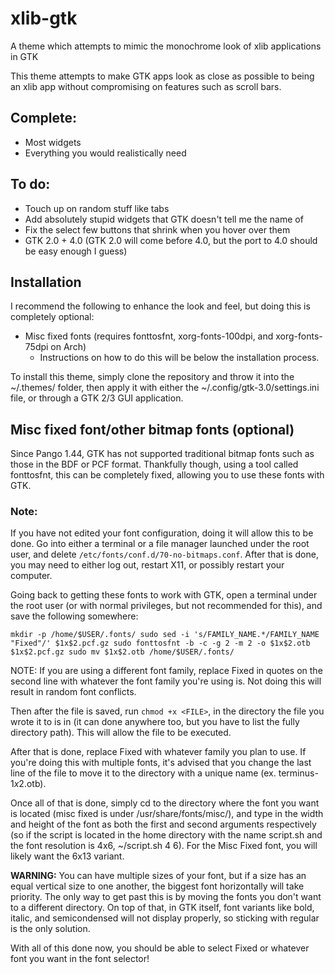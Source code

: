 # xlib-gtk
A theme which attempts to mimic the monochrome look of xlib applications in GTK

This theme attempts to make GTK apps look as close as possible to being an xlib app without compromising on features such as scroll bars.

## Complete:
* Most widgets
* Everything you would realistically need

## To do:
* Touch up on random stuff like tabs
* Add absolutely stupid widgets that GTK doesn't tell me the name of
* Fix the select few buttons that shrink when you hover over them
* GTK 2.0 + 4.0 (GTK 2.0 will come before 4.0, but the port to 4.0 should be easy enough I guess)

## Installation
I recommend the following to enhance the look and feel, but doing this is completely optional:
* Misc fixed fonts (requires fonttosfnt, xorg-fonts-100dpi, and xorg-fonts-75dpi on Arch)
  * Instructions on how to do this will be below the installation process.

To install this theme, simply clone the repository and throw it into the ~/.themes/ folder, then apply it with either the ~/.config/gtk-3.0/settings.ini file, or through a GTK 2/3 GUI application.

## Misc fixed font/other bitmap fonts (optional)
Since Pango 1.44, GTK has not supported traditional bitmap fonts such as those in the BDF or PCF format. Thankfully though, using a tool called fonttosfnt, this can be completely fixed, allowing you to use these fonts with GTK.

### Note:
If you have not edited your font configuration, doing it will allow this to be done. Go into either a terminal or a file manager launched under the root user, and delete `/etc/fonts/conf.d/70-no-bitmaps.conf`. After that is done, you may need to either log out, restart X11, or possibly restart your computer.

Going back to getting these fonts to work with GTK, open a terminal under the root user (or with normal privileges, but not recommended for this), and save the following somewhere:

``mkdir -p /home/$USER/.fonts/
sudo sed -i 's/FAMILY_NAME.*/FAMILY_NAME "Fixed"/' $1x$2.pcf.gz
sudo fonttosfnt -b -c -g 2 -m 2 -o $1x$2.otb $1x$2.pcf.gz
sudo mv $1x$2.otb /home/$USER/.fonts/``

NOTE: If you are using a different font family, replace Fixed in quotes on the second line with whatever the font family you're using is. Not doing this will result in random font conflicts.

Then after the file is saved, run `chmod +x <FILE>`, in the directory the file you wrote it to is in (it can done anywhere too, but you have to list the fully directory path). This will allow the file to be executed.

After that is done, replace Fixed with whatever family you plan to use. If you're doing this with multiple fonts, it's advised that you change the last line of the file to move it to the directory with a unique name (ex. terminus-$1x$2.otb).

Once all of that is done, simply cd to the directory where the font you want is located (misc fixed is under /usr/share/fonts/misc/), and type in the width and height of the font as both the first and second arguments respectively (so if the script is located in the home directory with the name script.sh and the font resolution is 4x6, ~/script.sh 4 6). For the Misc Fixed font, you will likely want the 6x13 variant.

**WARNING:** 
You can have multiple sizes of your font, but if a size has an equal vertical size to one another, the biggest font horizontally will take priority. The only way to get past this is by moving the fonts you don't want to a different directory. On top of that, in GTK itself, font variants like bold, italic, and semicondensed will not display properly, so sticking with regular is the only solution.

With all of this done now, you should be able to select Fixed or whatever font you want in the font selector!
